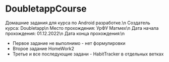 # DoubletappCourse
Домашние задания для курса по Android разработке.\n
Создатель курса: Doubletapp\n
Место прохождения: УрФУ Матмех\n
Дата начала прохождения: 01.12.2022\n
Дата конца прохождения:\n

* Первое задание не выполнимо - нет формулировки
* Второе задание HomeWork2
* Третье и все последующие задани - HabitTracker в отдельных ветках
